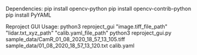 Dependencies:
pip install opencv-python
pip install opencv-contrib-python
pip install PyYAML

Reproject GUI Usage:
python3 reproject_gui "image.tiff_file_path" "lidar.txt_xyz_path" "calib.yaml_file_path"
python3 reproject_gui.py sample_data/CamR_01_08_2020_18_57_13_105.tiff sample_data/01_08_2020_18_57_13_120.txt calib.yaml
